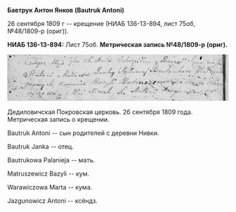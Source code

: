 **Бавтрук Антон Янков (Bautruk Antoni)**

26 сентября 1809 г -- крещение (НИАБ 136-13-894, лист 75об, №48/1809-р
(ориг)).

**НИАБ 136-13-894:** Лист 75об. **Метрическая запись №48/1809-р
(ориг).**

![](./media/8d49f551e728f2a99d2d2e516e4909b093279e6b.png)

Дедиловичская Покровская церковь. 26 сентября 1809 года. Метрическая
запись о крещении.

Bautruk Antoni -- сын родителей с деревни Нивки.

Bautruk Janka -- отец.

Bautrukowa Palanieja -- мать.

Matruszewicz Bazyli -- кум.

Warawiczowa Marta -- кума.

Jazgunowicz Antoni -- ксёндз.
